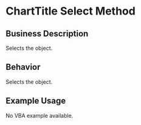 # ChartTitle Select Method

## Business Description
Selects the object.

## Behavior
Selects the object.

## Example Usage
No VBA example available.